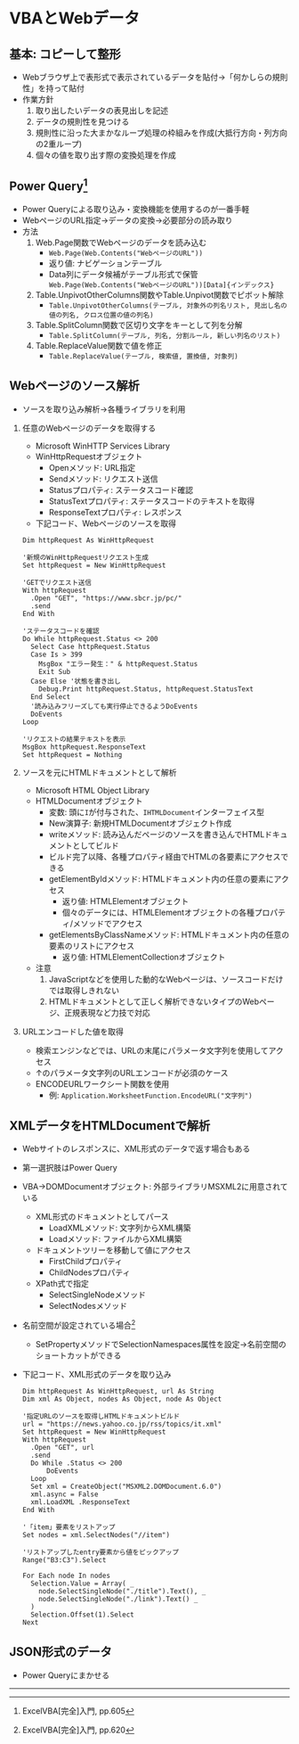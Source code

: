 # VBAとWebデータ

## 基本: コピーして整形

- Webブラウザ上で表形式で表示されているデータを貼付→「何かしらの規則性」を持って貼付
- 作業方針
  1. 取り出したいデータの表見出しを記述
  2. データの規則性を見つける
  3. 規則性に沿った大まかなループ処理の枠組みを作成(大抵行方向・列方向の2重ループ)
  4. 個々の値を取り出す際の変換処理を作成

## Power Query[^1]

- Power Queryによる取り込み・変換機能を使用するのが一番手軽
- WebページのURL指定→データの変換→必要部分の読み取り
- 方法
  1. Web.Page関数でWebページのデータを読み込む
     - `Web.Page(Web.Contents("WebページのURL"))`
     - 返り値: ナビゲーションテーブル
     - Data列にデータ候補がテーブル形式で保管`Web.Page(Web.Contents("WebページのURL"))[Data]{インデックス}`
  2. Table.UnpivotOtherColumns関数やTable.Unpivot関数でピボット解除
     - `Table.UnpivotOtherColumns(テーブル, 対象外の列名リスト, 見出し名の値の列名, クロス位置の値の列名)`
  3. Table.SplitColumn関数で区切り文字をキーとして列を分解
     - `Table.SplitColumn(テーブル, 列名, 分割ルール, 新しい列名のリスト)`
  4. Table.ReplaceValue関数で値を修正
     - `Table.ReplaceValue(テーブル, 検索値, 置換値, 対象列)`

## Webページのソース解析

- ソースを取り込み解析→各種ライブラリを利用

1. 任意のWebページのデータを取得する
   - Microsoft WinHTTP Services Library
   - WinHttpRequestオブジェクト
     - Openメソッド: URL指定
     - Sendメソッド: リクエスト送信
     - Statusプロパティ: ステータスコード確認
     - StatusTextプロパティ: ステータスコードのテキストを取得
     - ResponseTextプロパティ: レスポンス
   - 下記コード、Webページのソースを取得

   ```vba
   Dim httpRequest As WinHttpRequest

   '新規のWinHttpRequestリクエスト生成
   Set httpRequest = New WinHttpRequest

   'GETでリクエスト送信
   With httpRequest
     .Open "GET", "https://www.sbcr.jp/pc/"
     .send
   End With

   'ステータスコードを確認
   Do While httpRequest.Status <> 200
     Select Case httpRequest.Status
     Case Is > 399
       MsgBox "エラー発生：" & httpRequest.Status
       Exit Sub
     Case Else '状態を書き出し
       Debug.Print httpRequest.Status, httpRequest.StatusText
     End Select
     '読み込みフリーズしても実行停止できるようDoEvents
     DoEvents
   Loop

   'リクエストの結果テキストを表示
   MsgBox httpRequest.ResponseText
   Set httpRequest = Nothing
   ```

2. ソースを元にHTMLドキュメントとして解析
   - Microsoft HTML Object Library
   - HTMLDocumentオブジェクト
     - 変数: 頭に`I`が付与された、`IHTMLDocument`インターフェイス型
     - New演算子: 新規HTMLDocumentオブジェクト作成
     - writeメソッド: 読み込んだページのソースを書き込んでHTMLドキュメントとしてビルド
     - ビルド完了以降、各種プロパティ経由でHTMLの各要素にアクセスできる
     - getElementByIdメソッド: HTMLドキュメント内の任意の要素にアクセス
       - 返り値: HTMLElementオブジェクト
       - 個々のデータには、HTMLElementオブジェクトの各種プロパティ/メソッドでアクセス
     - getElementsByClassNameメソッド: HTMLドキュメント内の任意の要素のリストにアクセス
       - 返り値: HTMLElementCollectionオブジェクト
   - 注意
     1. JavaScriptなどを使用した動的なWebページは、ソースコードだけでは取得しきれない
     2. HTMLドキュメントとして正しく解析できないタイプのWebページ、正規表現など力技で対応

3. URLエンコードした値を取得
   - 検索エンジンなどでは、URLの末尾にパラメータ文字列を使用してアクセス
   - ↑のパラメータ文字列のURLエンコードが必須のケース
   - ENCODEURLワークシート関数を使用
     - 例: `Application.WorksheetFunction.EncodeURL("文字列")`

## XMLデータをHTMLDocumentで解析

- Webサイトのレスポンスに、XML形式のデータで返す場合もある
- 第一選択肢はPower Query
- VBA→DOMDocumentオブジェクト: 外部ライブラリMSXML2に用意されている
  - XML形式のドキュメントとしてパース
    - LoadXMLメソッド: 文字列からXML構築
    - Loadメソッド: ファイルからXML構築
  - ドキュメントツリーを移動して値にアクセス
    - FirstChildプロパティ
    - ChildNodesプロパティ
  - XPath式で指定
    - SelectSingleNodeメソッド
    - SelectNodesメソッド
- 名前空間が設定されている場合[^2]
  - SetPropertyメソッドでSelectionNamespaces属性を設定→名前空間のショートカットができる
- 下記コード、XML形式のデータを取り込み

  ```vba
  Dim httpRequest As WinHttpRequest, url As String
  Dim xml As Object, nodes As Object, node As Object

  '指定URLのソースを取得しHTMLドキュメントビルド
  url = "https://news.yahoo.co.jp/rss/topics/it.xml"
  Set httpRequest = New WinHttpRequest
  With httpRequest
    .Open "GET", url
    .send
    Do While .Status <> 200
        DoEvents
    Loop
    Set xml = CreateObject("MSXML2.DOMDocument.6.0")
    xml.async = False
    xml.LoadXML .ResponseText
  End With

  '「item」要素をリストアップ
  Set nodes = xml.SelectNodes("//item")

  'リストアップしたentry要素から値をピックアップ
  Range("B3:C3").Select

  For Each node In nodes
    Selection.Value = Array( _
      node.SelectSingleNode("./title").Text(), _
      node.SelectSingleNode("./link").Text() _
    )
    Selection.Offset(1).Select
  Next
  ```

## JSON形式のデータ

- Power Queryにまかせる

---
[^1]: ExcelVBA[完全]入門, pp.605
[^2]: ExcelVBA[完全]入門, pp.620

